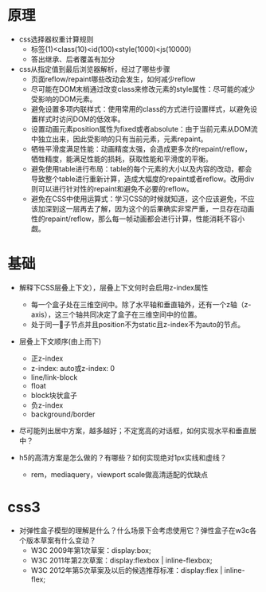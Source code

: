 # 原理
- css选择器权重计算规则
  - 标签(1)<class(10)<id(100)<style(1000)<js(10000)
  - 答出继承、后者覆盖有加分
- css从指定值到最后浏览器解析，经过了哪些步骤
  - 页面reflow/repaint哪些改动会发生，如何减少reflow
  - 尽可能在DOM末梢通过改变class来修改元素的style属性：尽可能的减少受影响的DOM元素。
  - 避免设置多项内联样式：使用常用的class的方式进行设置样式，以避免设置样式时访问DOM的低效率。
  - 设置动画元素position属性为fixed或者absolute：由于当前元素从DOM流中独立出来，因此受影响的只有当前元素，元素repaint。
  - 牺牲平滑度满足性能：动画精度太强，会造成更多次的repaint/reflow，牺牲精度，能满足性能的损耗，获取性能和平滑度的平衡。
  - 避免使用table进行布局：table的每个元素的大小以及内容的改动，都会导致整个table进行重新计算，造成大幅度的repaint或者reflow。改用div则可以进行针对性的repaint和避免不必要的reflow。
  - 避免在CSS中使用运算式：学习CSS的时候就知道，这个应该避免，不应该加深到这一层再去了解，因为这个的后果确实非常严重，一旦存在动画性的repaint/reflow，那么每一帧动画都会进行计算，性能消耗不容小觑。

# 基础
- 解释下CSS层叠上下文），层叠上下文何时会启用z-index属性
  - 每一个盒子处在三维空间中。除了水平轴和垂直轴外，还有一个z轴（z-axis），这三个轴共同决定了盒子在三维空间中的位置。
  - 处于同一子节点并且position不为static且z-index不为auto的节点。

- 层叠上下文顺序(由上而下)
  - 正z-index
  - z-index: auto或z-index: 0
  - line/link-block
  - float
  - block块状盒子
  - 负z-index
  - background/border

- 尽可能列出居中方案，越多越好；不定宽高的对话框，如何实现水平和垂直居中？

- h5的高清方案是怎么做的？有哪些？如何实现绝对1px实线和虚线？
  - rem，mediaquery，viewport scale做高清适配的优缺点
# css3
- 对弹性盒子模型的理解是什么？什么场景下会考虑使用它？弹性盒子在w3c各个版本草案有什么变动？
  - W3C 2009年第1次草案：display:box;
  - W3C 2011年第2次草案：display:flexbox | inline-flexbox;
  - W3C 2012年第5次草案及以后的候选推荐标准：display:flex | inline-flex;
